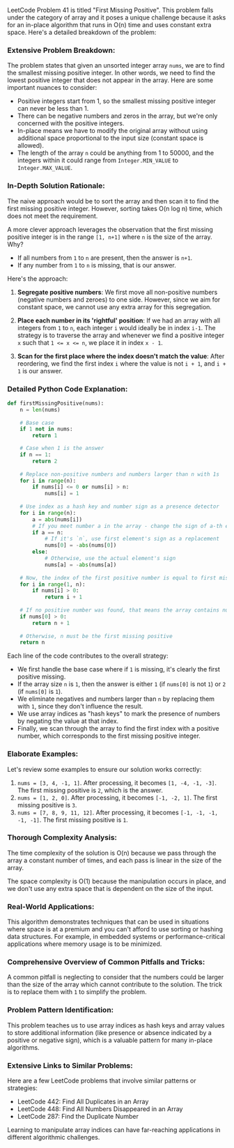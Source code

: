 LeetCode Problem 41 is titled "First Missing Positive". This problem falls under the category of array and it poses a unique challenge because it asks for an in-place algorithm that runs in O(n) time and uses constant extra space. Here's a detailed breakdown of the problem:

### Extensive Problem Breakdown:

The problem states that given an unsorted integer array `nums`, we are to find the smallest missing positive integer. In other words, we need to find the lowest positive integer that does not appear in the array. Here are some important nuances to consider:

- Positive integers start from 1, so the smallest missing positive integer can never be less than 1.
- There can be negative numbers and zeros in the array, but we're only concerned with the positive integers.
- In-place means we have to modify the original array without using additional space proportional to the input size (constant space is allowed).
- The length of the array `n` could be anything from 1 to 50000, and the integers within it could range from `Integer.MIN_VALUE` to `Integer.MAX_VALUE`.

### In-Depth Solution Rationale:

The naive approach would be to sort the array and then scan it to find the first missing positive integer. However, sorting takes O(n log n) time, which does not meet the requirement.

A more clever approach leverages the observation that the first missing positive integer is in the range `[1, n+1]` where `n` is the size of the array. Why?

- If all numbers from `1` to `n` are present, then the answer is `n+1`.
- If any number from `1` to `n` is missing, that is our answer.

Here's the approach:

1. **Segregate positive numbers**: We first move all non-positive numbers (negative numbers and zeroes) to one side. However, since we aim for constant space, we cannot use any extra array for this segregation.

2. **Place each number in its 'rightful' position**: If we had an array with all integers from `1` to `n`, each integer `i` would ideally be in index `i-1`. The strategy is to traverse the array and whenever we find a positive integer `x` such that `1 <= x <= n`, we place it in index `x - 1`.

3. **Scan for the first place where the index doesn't match the value**: After reordering, we find the first index `i` where the value is not `i + 1`, and `i + 1` is our answer.

### Detailed Python Code Explanation:

```python
def firstMissingPositive(nums):
    n = len(nums)
    
    # Base case
    if 1 not in nums:
        return 1

    # Case when 1 is the answer
    if n == 1:
        return 2
    
    # Replace non-positive numbers and numbers larger than n with 1s
    for i in range(n):
        if nums[i] <= 0 or nums[i] > n:
            nums[i] = 1
            
    # Use index as a hash key and number sign as a presence detector
    for i in range(n):
        a = abs(nums[i])
        # If you meet number a in the array - change the sign of a-th element
        if a == n:
            # If it's `n`, use first element's sign as a replacement
            nums[0] = -abs(nums[0])
        else:
            # Otherwise, use the actual element's sign
            nums[a] = -abs(nums[a])
            
    # Now, the index of the first positive number is equal to first missing positive.
    for i in range(1, n):
        if nums[i] > 0:
            return i + 1
            
    # If no positive number was found, that means the array contains numbers from 1 to n
    if nums[0] > 0:
        return n + 1
        
    # Otherwise, n must be the first missing positive
    return n
```

Each line of the code contributes to the overall strategy:

- We first handle the base case where if `1` is missing, it's clearly the first positive missing.
- If the array size `n` is `1`, then the answer is either `1` (if `nums[0]` is not `1`) or `2` (if `nums[0]` is `1`).
- We eliminate negatives and numbers larger than `n` by replacing them with `1`, since they don't influence the result.
- We use array indices as "hash keys" to mark the presence of numbers by negating the value at that index.
- Finally, we scan through the array to find the first index with a positive number, which corresponds to the first missing positive integer.

### Elaborate Examples:

Let's review some examples to ensure our solution works correctly:

1. `nums = [3, 4, -1, 1]`. After processing, it becomes `[1, -4, -1, -3]`. The first missing positive is `2`, which is the answer.
2. `nums = [1, 2, 0]`. After processing, it becomes `[-1, -2, 1]`. The first missing positive is `3`.
3. `nums = [7, 8, 9, 11, 12]`. After processing, it becomes `[-1, -1, -1, -1, -1]`. The first missing positive is `1`.

### Thorough Complexity Analysis:

The time complexity of the solution is O(n) because we pass through the array a constant number of times, and each pass is linear in the size of the array.

The space complexity is O(1) because the manipulation occurs in place, and we don't use any extra space that is dependent on the size of the input.

### Real-World Applications:

This algorithm demonstrates techniques that can be used in situations where space is at a premium and you can't afford to use sorting or hashing data structures. For example, in embedded systems or performance-critical applications where memory usage is to be minimized.

### Comprehensive Overview of Common Pitfalls and Tricks:

A common pitfall is neglecting to consider that the numbers could be larger than the size of the array which cannot contribute to the solution. The trick is to replace them with `1` to simplify the problem.

### Problem Pattern Identification:

This problem teaches us to use array indices as hash keys and array values to store additional information (like presence or absence indicated by a positive or negative sign), which is a valuable pattern for many in-place algorithms.

### Extensive Links to Similar Problems:

Here are a few LeetCode problems that involve similar patterns or strategies:

- LeetCode 442: Find All Duplicates in an Array
- LeetCode 448: Find All Numbers Disappeared in an Array
- LeetCode 287: Find the Duplicate Number

Learning to manipulate array indices can have far-reaching applications in different algorithmic challenges.